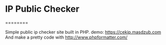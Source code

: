 # IP Public Checker
========

Simple public ip checker site built in PHP. demo: https://cekip.masdzub.com
And make a pretty code with http://www.phpformatter.com/
